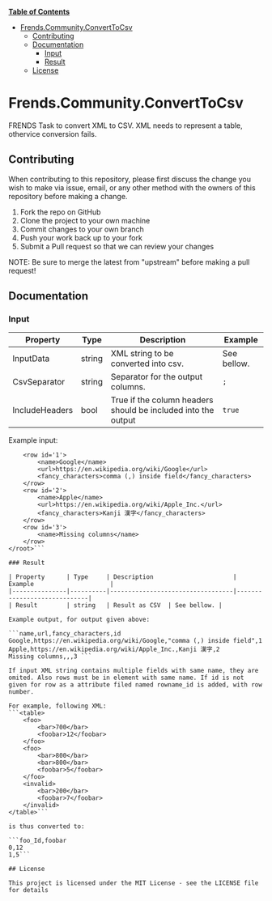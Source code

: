 ﻿**[Table of Contents](http://tableofcontent.eu)**
- [Frends.Community.ConvertToCsv](#frendscommunityconverttocsv)
  - [Contributing](#contributing)
  - [Documentation](#documentation)
    - [Input](#input)
    - [Result](#result)
  - [License](#license)


# Frends.Community.ConvertToCsv
FRENDS Task to convert XML to CSV. XML needs to represent a table, othervice conversion fails.

## Contributing
When contributing to this repository, please first discuss the change you wish to make via issue, email, or any other method with the owners of this repository before making a change.

1. Fork the repo on GitHub
2. Clone the project to your own machine
3. Commit changes to your own branch
4. Push your work back up to your fork
5. Submit a Pull request so that we can review your changes

NOTE: Be sure to merge the latest from "upstream" before making a pull request!

## Documentation

### Input

| Property				|  Type   | Description								| Example                     |
|-----------------------|---------|-----------------------------------------|-----------------------------|
| InputData				| string	| XML string to be converted into csv. | See bellow. |
| CsvSeparator			| string	| Separator for the output columns.	| `;` |
| IncludeHeaders		| bool	| True if the column headers should be included into the output	| `true` |

Example input:

```<root>
	<row id='1'>
		<name>Google</name>
		<url>https://en.wikipedia.org/wiki/Google</url>
		<fancy_characters>comma (,) inside field</fancy_characters>
	</row>
	<row id='2'>
		<name>Apple</name>
		<url>https://en.wikipedia.org/wiki/Apple_Inc.</url>
		<fancy_characters>Kanji 漢字</fancy_characters>
	</row>
	<row id='3'>
		<name>Missing columns</name>
	</row>
</root>```

### Result

| Property      | Type     | Description                      | Example                     |
|---------------|----------|----------------------------------|-----------------------------|
| Result        | string   | Result as CSV	| See bellow. |

Example output, for output given above:

```name,url,fancy_characters,id
Google,https://en.wikipedia.org/wiki/Google,"comma (,) inside field",1
Apple,https://en.wikipedia.org/wiki/Apple_Inc.,Kanji 漢字,2
Missing columns,,,3 ```

If input XML string contains multiple fields with same name, they are omited. Also rows must be in element with same name. If id is not given for row as a attribute filed named rowname_id is added, with row number. 

For example, following XML:
```<table>
	<foo>
		<bar>700</bar>
		<foobar>12</foobar>
	</foo>
	<foo>
		<bar>800</bar>
		<bar>800</bar>
		<foobar>5</foobar>
	</foo>
	<invalid>
		<bar>200</bar>
		<foobar>7</foobar>
	</invalid>
</table>```

is thus converted to:

```foo_Id,foobar
0,12
1,5```

## License

This project is licensed under the MIT License - see the LICENSE file for details
